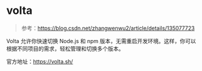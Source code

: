 # volta

> 参考：https://blog.csdn.net/zhangwenwu2/article/details/135077723

Volta 允许你快速切换 Node.js 和 npm 版本，无需重启开发环境。这样，你可以根据不同项目的需求，轻松管理和切换多个版本。

官方地址：https://volta.sh/
